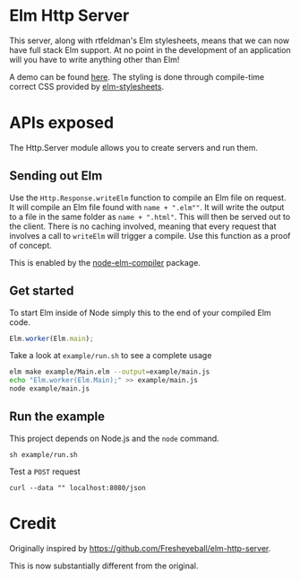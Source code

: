 # Elm Http Server

This server, along with rtfeldman's Elm stylesheets, means that we can now have full stack Elm support. At no point in the development of an application will you have to write anything other than Elm!

A demo can be found [here](http://107.170.81.176/). The styling is done through compile-time correct CSS provided by [elm-stylesheets](https://github.com/rtfeldman/elm-stylesheets).

# APIs exposed

The Http.Server module allows you to create servers and run them.

## Sending out Elm

Use the `Http.Response.writeElm` function to compile an Elm file on request. It will compile an Elm file found with `name + ".elm""`. It will write the output to a file in the same folder as `name + ".html"`. This will then be served out to the client. There is no caching involved, meaning that every request that involves a call to `writeElm` will trigger a compile. Use this function as a proof of concept.

This is enabled by the [node-elm-compiler](https://github.com/rtfeldman/node-elm-compiler) package.



## Get started

To start Elm inside of Node simply this to the end of your compiled Elm code.

```JavaScript
Elm.worker(Elm.main);
```

Take a look at `example/run.sh` to see a complete usage

```bash
elm make example/Main.elm --output=example/main.js
echo "Elm.worker(Elm.Main);" >> example/main.js
node example/main.js
```

## Run the example

This project depends on Node.js and the `node` command.

```
sh example/run.sh
```

Test a `POST` request
```
curl --data "" localhost:8080/json
```


# Credit

Originally inspired by https://github.com/Fresheyeball/elm-http-server.

This is now substantially different from the original.


